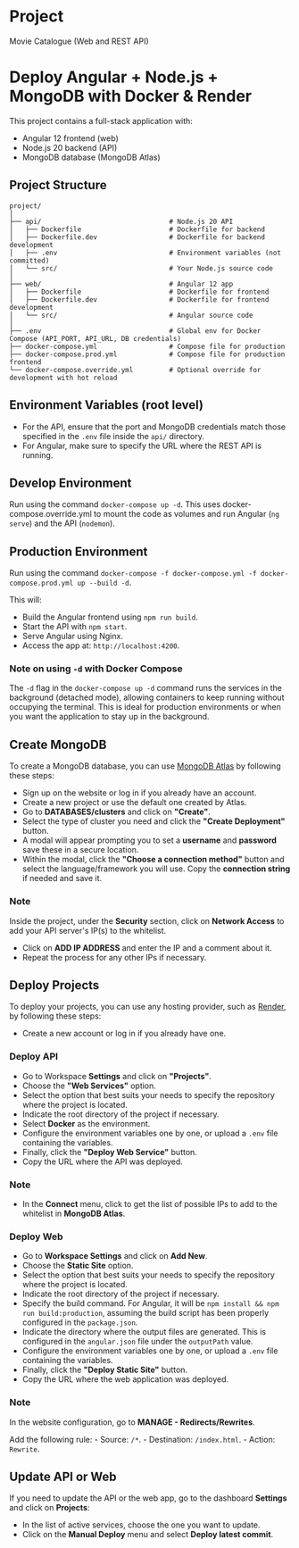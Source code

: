 # Project
Movie Catalogue (Web and REST API)

# Deploy Angular + Node.js + MongoDB with Docker & Render

This project contains a full-stack application with:

- Angular 12 frontend (web)
- Node.js 20 backend (API)
- MongoDB database (MongoDB Atlas)

## Project Structure

```
project/
│
├── api/                                # Node.js 20 API
│   ├── Dockerfile                      # Dockerfile for backend
│   ├── Dockerfile.dev                  # Dockerfile for backend development
│   ├── .env                            # Environment variables (not committed)
│   └── src/                            # Your Node.js source code
│
├── web/                                # Angular 12 app
│   ├── Dockerfile                      # Dockerfile for frontend
│   ├── Dockerfile.dev                  # Dockerfile for frontend development
│   └── src/                            # Angular source code
│
├── .env                                # Global env for Docker Compose (API_PORT, API_URL, DB credentials)
├── docker-compose.yml                  # Compose file for production
├── docker-compose.prod.yml             # Compose file for production frontend
└── docker-compose.override.yml         # Optional override for development with hot reload
```

## Environment Variables (root level)

- For the API, ensure that the port and MongoDB credentials match those specified in the `.env` file inside the `api/` directory.
- For Angular, make sure to specify the URL where the REST API is running.

## Develop Environment

Run using the command `docker-compose up -d`. This uses docker-compose.override.yml to mount the code as volumes and run Angular (`ng serve`) and the API (`nodemon`).

## Production Environment

Run using the command `docker-compose -f docker-compose.yml -f docker-compose.prod.yml up --build -d`.

This will:
- Build the Angular frontend using `npm run build`.
- Start the API with `npm start`.
- Serve Angular using Nginx.
- Access the app at: `http://localhost:4200`.

### Note on using `-d` with Docker Compose

The `-d` flag in the `docker-compose up -d` command runs the services in the background (detached mode), allowing containers to keep running without occupying the terminal. This is ideal for production environments or when you want the application to stay up in the background.

## Create MongoDB

To create a MongoDB database, you can use [MongoDB Atlas](https://www.mongodb.com/) by following these steps:
- Sign up on the website or log in if you already have an account.
- Create a new project or use the default one created by Atlas.
- Go to **DATABASES/clusters** and click on **"Create"**.
- Select the type of cluster you need and click the **"Create Deployment"** button.
- A modal will appear prompting you to set a **username** and **password** save these in a secure location.
- Within the modal, click the **"Choose a connection method"** button and select the language/framework you will use. Copy the **connection string** if needed and save it.

### Note
Inside the project, under the **Security** section, click on **Network Access** to add your API server's IP(s) to the whitelist.
- Click on **ADD IP ADDRESS** and enter the IP and a comment about it.
- Repeat the process for any other IPs if necessary.

## Deploy Projects

To deploy your projects, you can use any hosting provider, such as [Render](https://render.com/), by following these steps:

- Create a new account or log in if you already have one.

### Deploy API

- Go to Workspace **Settings** and click on **"Projects"**.
- Choose the **"Web Services"** option.
- Select the option that best suits your needs to specify the repository where the project is located.
- Indicate the root directory of the project if necessary.
- Select **Docker** as the environment.
- Configure the environment variables one by one, or upload a `.env` file containing the variables.
- Finally, click the **"Deploy Web Service"** button.
- Copy the URL where the API was deployed.

### Note

- In the **Connect** menu, click to get the list of possible IPs to add to the whitelist in **MongoDB Atlas**.

### Deploy Web

- Go to **Workspace Settings** and click on **Add New**.
- Choose the **Static Site** option.
- Select the option that best suits your needs to specify the repository where the project is located.
- Indicate the root directory of the project if necessary.
- Specify the build command. For Angular, it will be `npm install && npm run build:production`, assuming the build script has been properly configured in the `package.json`.
- Indicate the directory where the output files are generated. This is configured in the `angular.json` file under the `outputPath` value.
- Configure the environment variables one by one, or upload a `.env` file containing the variables.
- Finally, click the **"Deploy Static Site"** button.
- Copy the URL where the web application was deployed.

### Note

In the website configuration, go to **MANAGE - Redirects/Rewrites**.

Add the following rule:
    - Source: `/*`.
    - Destination: `/index.html`.
    - Action: `Rewrite`.

## Update API or Web

If you need to update the API or the web app, go to the dashboard **Settings** and click on **Projects**:
- In the list of active services, choose the one you want to update.
- Click on the **Manual Deploy** menu and select **Deploy latest commit**.